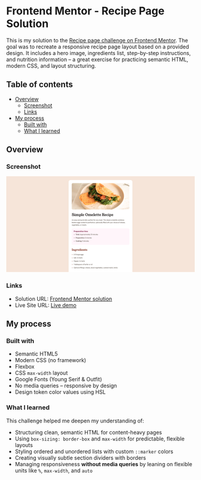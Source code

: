 # Frontend Mentor - Recipe Page Solution

This is my solution to the [Recipe page challenge on Frontend Mentor](https://www.frontendmentor.io/challenges/recipe-page-KiTsR8QQKm). The goal was to recreate a responsive recipe page layout based on a provided design. It includes a hero image, ingredients list, step-by-step instructions, and nutrition information – a great exercise for practicing semantic HTML, modern CSS, and layout structuring.

## Table of contents

- [Overview](#overview)
  - [Screenshot](#screenshot)
  - [Links](#links)
- [My process](#my-process)
  - [Built with](#built-with)
  - [What I learned](#what-i-learned)

## Overview

### Screenshot

![Screenshot of the recipe page](/assets/images/screenshot.png)

### Links

- Solution URL: [Frontend Mentor solution](https://www.frontendmentor.io/solutions/responsive-recipe-page-with-html-and-css-9-c50an8Hf)
- Live Site URL: [Live demo](https://vercel.com/arnes-projects-80d08e24/recipe-page/Cr8H5A3FGqf1GHuvUjXQrx4w8hmD)

## My process

### Built with

- Semantic HTML5
- Modern CSS (no framework)
- Flexbox
- CSS `max-width` layout
- Google Fonts (Young Serif & Outfit)
- No media queries – responsive by design
- Design token color values using HSL

### What I learned

This challenge helped me deepen my understanding of:

- Structuring clean, semantic HTML for content-heavy pages
- Using `box-sizing: border-box` and `max-width` for predictable, flexible layouts
- Styling ordered and unordered lists with custom `::marker` colors
- Creating visually subtle section dividers with borders
- Managing responsiveness **without media queries** by leaning on flexible units like `%`, `max-width`, and `auto`
